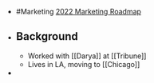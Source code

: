 - #Marketing [2022 Marketing Roadmap](https://docs.google.com/spreadsheets/d/1d6Cn8yTeTRiPb5lOHTmlFAKyK9L0iiETBhPe5o4F0Bs/edit#gid=1383755865)
- ## Background
	- Worked with [[Darya]] at [[Tribune]]
	- Lives in LA, moving to [[Chicago]]
-
